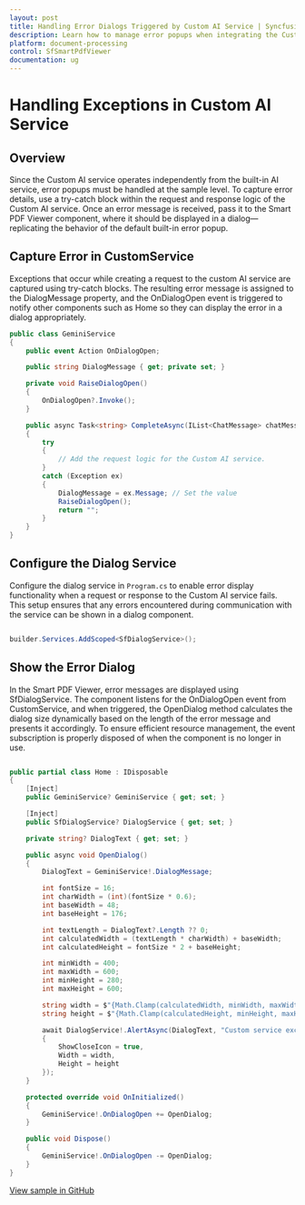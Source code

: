 ```yaml
---
layout: post
title: Handling Error Dialogs Triggered by Custom AI Service | Syncfusion
description: Learn how to manage error popups when integrating the Custom AI service with the Syncfusion Blazor SfSmartPdfViewer component.
platform: document-processing
control: SfSmartPdfViewer
documentation: ug
---
```


# Handling Exceptions in Custom AI Service

## Overview

Since the Custom AI service operates independently from the built-in AI service, error popups must be handled at the sample level. To capture error details, use a try-catch block within the request and response logic of the Custom AI service. Once an error message is received, pass it to the Smart PDF Viewer component, where it should be displayed in a dialog—replicating the behavior of the default built-in error popup.

## Capture Error in CustomService

Exceptions that occur while creating a request to the custom AI service are captured using try-catch blocks. The resulting error message is assigned to the DialogMessage property, and the OnDialogOpen event is triggered to notify other components such as Home so they can display the error in a dialog appropriately.

```cs
public class GeminiService
{
    public event Action OnDialogOpen;

    public string DialogMessage { get; private set; }

    private void RaiseDialogOpen()
    {
        OnDialogOpen?.Invoke();
    }

    public async Task<string> CompleteAsync(IList<ChatMessage> chatMessages)
    {
        try
        {
            // Add the request logic for the Custom AI service.
        }
        catch (Exception ex)
        {
            DialogMessage = ex.Message; // Set the value
            RaiseDialogOpen();
            return "";
        }
    }
}
```

## Configure the Dialog Service

Configure the dialog service in `Program.cs` to enable error display functionality when a request or response to the Custom AI service fails. This setup ensures that any errors encountered during communication with the service can be shown in a dialog component.

```cs

builder.Services.AddScoped<SfDialogService>();

```

## Show the Error Dialog

In the Smart PDF Viewer, error messages are displayed using SfDialogService. The component listens for the OnDialogOpen event from CustomService, and when triggered, the OpenDialog method calculates the dialog size dynamically based on the length of the error message and presents it accordingly. To ensure efficient resource management, the event subscription is properly disposed of when the component is no longer in use.

```C#

public partial class Home : IDisposable
{
    [Inject]
    public GeminiService? GeminiService { get; set; }

    [Inject]
    public SfDialogService? DialogService { get; set; }

    private string? DialogText { get; set; }

    public async void OpenDialog()
    {
        DialogText = GeminiService!.DialogMessage;

        int fontSize = 16;
        int charWidth = (int)(fontSize * 0.6);
        int baseWidth = 48;
        int baseHeight = 176;

        int textLength = DialogText?.Length ?? 0;
        int calculatedWidth = (textLength * charWidth) + baseWidth;
        int calculatedHeight = fontSize * 2 + baseHeight;

        int minWidth = 400;
        int maxWidth = 600;
        int minHeight = 280;
        int maxHeight = 600;

        string width = $"{Math.Clamp(calculatedWidth, minWidth, maxWidth)}px";
        string height = $"{Math.Clamp(calculatedHeight, minHeight, maxHeight)}px";

        await DialogService!.AlertAsync(DialogText, "Custom service exception", new DialogOptions()
        {
            ShowCloseIcon = true,
            Width = width,
            Height = height
        });
    }

    protected override void OnInitialized()
    {
        GeminiService!.OnDialogOpen += OpenDialog;
    }

    public void Dispose()
    {
        GeminiService!.OnDialogOpen -= OpenDialog;
    }
}

```

[View sample in GitHub](https://github.com/SyncfusionExamples/blazor-smart-pdf-viewer-examples/tree/master/Custom%20Services/GeminiService)